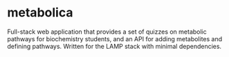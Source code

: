 # metabolica
Full-stack web application that provides a set of quizzes on metabolic pathways for biochemistry students, and an API for adding metabolites and defining pathways. Written for the LAMP stack with minimal dependencies.
